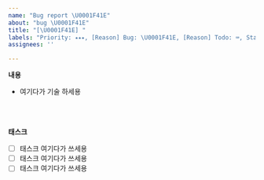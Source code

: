 ```yaml
---
name: "Bug report \U0001F41E"
about: "bug \U0001F41E"
title: "[\U0001F41E] "
labels: "Priority: ⭑⭑⭑, [Reason] Bug: \U0001F41E, [Reason] Todo: ⌨, Status: ▶"
assignees: ''

---
```


**내용**
* 여기다가 기술 하세용

</br></br>

**태스크**

- [ ] 태스크 여기다가 쓰세용
- [ ] 태스크 여기다가 쓰세용
- [ ] 태스크 여기다가 쓰세용
